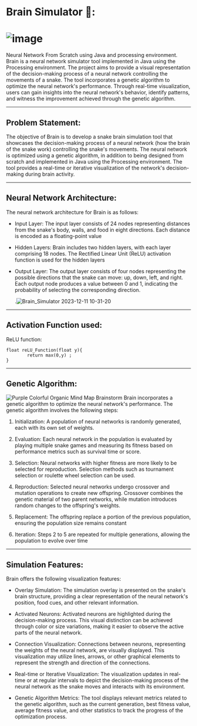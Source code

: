 # Brain Simulator 🧠:
# ![image](https://github.com/Esmail-ibraheem/Brain/assets/113830751/0798a761-ffa0-4fcb-8095-409b0aff13b0)

Neural Network From Scratch using Java and processing environment.
Brain is a neural network simulator tool implemented in Java using the Processing environment. The project aims to provide a visual representation of the decision-making process of a neural network controlling the movements of a snake. The tool incorporates a genetic algorithm to optimize the neural network's performance. Through real-time visualization, users can gain insights into the neural network's behavior, identify patterns, and witness the improvement achieved through the genetic algorithm.


---
## Problem Statement: 

The objective of Brain is to develop a snake brain simulation tool that showcases the decision-making process of a neural network (how the brain of the snake work) controlling the snake's movements. The neural network is optimized using a genetic algorithm, in addition to being designed from scratch and implemented in Java using the Processing environment. The tool provides a real-time or iterative visualization of the network's decision-making during brain activity.

---

## Neural Network Architecture:
The neural network architecture for Brain is as follows:
- Input Layer: The input layer consists of 24 nodes representing distances from the snake's body, walls, and food in eight directions. Each distance is encoded as a floating-point value

- Hidden Layers: Brain includes two hidden layers, with each layer comprising 18 nodes. The Rectified Linear Unit (ReLU) activation function is used for the hidden layers

- Output Layer: The output layer consists of four nodes representing the possible directions that the snake can move: up, down, left, and right. Each output node produces a value between 0 and 1, indicating the probability of selecting the corresponding direction.

  .![Brain_Simulator 2023-12-11 10-31-20](https://github.com/Esmail-ibraheem/Brain-Simulator/assets/113830751/c8a5aaf3-aaa3-4f9c-8789-7d4d2710a7b0)
  
---

## Activation Function used: 
ReLU function:
```
float reLU_Function(float y){
        return max(0,y) ;
}
```
---

## Genetic Algorithm:

![Purple Colorful Organic Mind Map Brainstorm](https://github.com/Esmail-ibraheem/Brain-Simulator/assets/113830751/3635a868-8842-495d-b689-5f133def7e8e)
Brain incorporates a genetic algorithm to optimize the neural network's performance. The genetic algorithm involves the following steps:
1. Initialization: A population of neural networks is randomly generated, each with its own set of weights.

1. Evaluation: Each neural network in the population is evaluated by playing multiple snake games and measuring its fitness based on performance metrics such as survival time or score.

1. Selection: Neural networks with higher fitness are more likely to be selected for reproduction. Selection methods such as tournament selection or roulette wheel selection can be used.

1. Reproduction: Selected neural networks undergo crossover and mutation operations to create new offspring. Crossover combines the genetic material of two parent networks, while mutation introduces random changes to the offspring's weights.

1. Replacement: The offspring replace a portion of the previous population, ensuring the population size remains constant

1. Iteration: Steps 2 to 5 are repeated for multiple generations, allowing the population to evolve over time

---

## Simulation Features:
Brain offers the following visualization features:

- Overlay Simulation: The simulation overlay is presented on the snake's brain structure, providing a clear representation of the neural network's position, food cues, and other relevant information.

- Activated Neurons: Activated neurons are highlighted during the decision-making process. This visual distinction can be achieved through color or size variations, making it easier to observe the active parts of the neural network.

- Connection Visualization: Connections between neurons, representing the weights of the neural network, are visually displayed. This visualization may utilize lines, arrows, or other graphical elements to represent the strength and direction of the connections.

- Real-time or Iterative Visualization: The visualization updates in real-time or at regular intervals to depict the decision-making process of the neural network as the snake moves and interacts with its environment.

- Genetic Algorithm Metrics: The tool displays relevant metrics related to the genetic algorithm, such as the current generation, best fitness value, average fitness value, and other statistics to track the progress of the optimization process.



